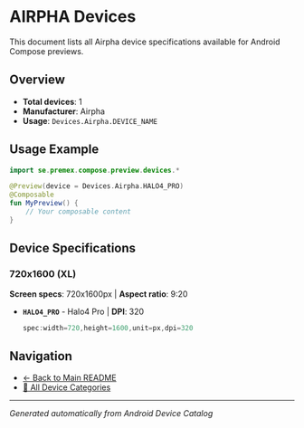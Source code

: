 # AIRPHA Devices

This document lists all Airpha device specifications available for Android Compose previews.

## Overview

- **Total devices**: 1
- **Manufacturer**: Airpha
- **Usage**: `Devices.Airpha.DEVICE_NAME`

## Usage Example

```kotlin
import se.premex.compose.preview.devices.*

@Preview(device = Devices.Airpha.HALO4_PRO)
@Composable
fun MyPreview() {
    // Your composable content
}
```

## Device Specifications

### 720x1600 (XL)

**Screen specs**: 720x1600px | **Aspect ratio**: 9:20

- **`HALO4_PRO`** - Halo4 Pro | **DPI**: 320
  ```kotlin
  spec:width=720,height=1600,unit=px,dpi=320
  ```

## Navigation

- [← Back to Main README](../../README.md)
- [📱 All Device Categories](../README.md)

---
*Generated automatically from Android Device Catalog*
